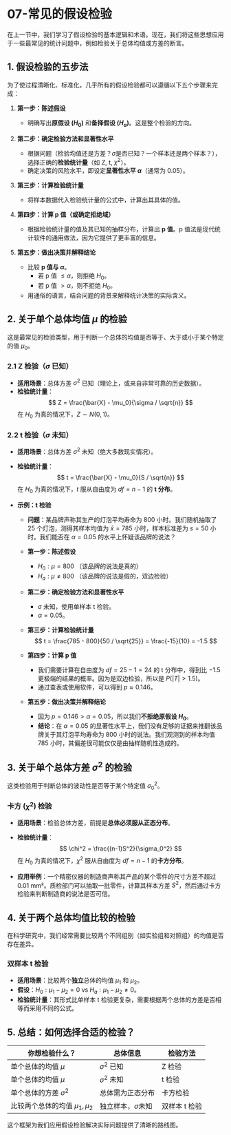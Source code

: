 # 07-常见的假设检验

在上一节中，我们学习了假设检验的基本逻辑和术语。现在，我们将这些思想应用于一些最常见的统计问题中，例如检验关于总体均值或方差的断言。

## 1. 假设检验的五步法

为了使过程清晰化、标准化，几乎所有的假设检验都可以遵循以下五个步骤来完成：

1. **第一步：陈述假设**
    * 明确写出**原假设 ($H_0$)** 和**备择假设 ($H_a$)**。这是整个检验的方向。

2. **第二步：确定检验方法和显著性水平**
    * 根据问题（检验均值还是方差？$\sigma$是否已知？一个样本还是两个样本？），选择正确的**检验统计量**（如 Z, t, $\chi^2$）。
    * 确定决策的风险水平，即设定**显著性水平 $\alpha$**（通常为 0.05）。

3. **第三步：计算检验统计量**
    * 将样本数据代入检验统计量的公式中，计算出其具体的值。

4. **第四步：计算 p 值（或确定拒绝域）**
    * 根据检验统计量的值及其已知的抽样分布，计算出 **p 值**。p 值法是现代统计软件的通用做法，因为它提供了更丰富的信息。

5. **第五步：做出决策并解释结论**
    * 比较 **p 值与 $\alpha$**。
        * 若 p 值 $\le \alpha$，则拒绝 $H_0$。
        * 若 p 值 $> \alpha$，则不拒绝 $H_0$。
    * 用通俗的语言，结合问题的背景来解释统计决策的实际含义。

## 2. 关于单个总体均值 $\mu$ 的检验

这是最常见的检验类型，用于判断一个总体的均值是否等于、大于或小于某个特定的值 $\mu_0$。

### 2.1 Z 检验（$\sigma$ 已知）

* **适用场景**：总体方差 $\sigma^2$ 已知（理论上，或来自非常可靠的历史数据）。
* **检验统计量**：
    $$ Z = \frac{\bar{X} - \mu_0}{\sigma / \sqrt{n}} $$
    在 $H_0$ 为真的情况下，$Z \sim N(0, 1)$。

### 2.2 t 检验（$\sigma$ 未知）

* **适用场景**：总体方差 $\sigma^2$ 未知（绝大多数现实情况）。
* **检验统计量**：
    $$ t = \frac{\bar{X} - \mu_0}{S / \sqrt{n}} $$
    在 $H_0$ 为真的情况下，$t$ 服从自由度为 $df = n-1$ 的 **t 分布**。

* **示例：t 检验**
  * **问题**：某品牌声称其生产的灯泡平均寿命为 800 小时。我们随机抽取了 25 个灯泡，测得其样本均值为 $\bar{x} = 785$ 小时，样本标准差为 $s = 50$ 小时。我们能否在 $\alpha=0.05$ 的水平上怀疑该品牌的说法？

  * **第一步：陈述假设**
    * $H_0: \mu = 800$ （该品牌的说法是真的）
    * $H_a: \mu \neq 800$ （该品牌的说法是假的，双边检验）

  * **第二步：确定检验方法和显著性水平**
    * $\sigma$ 未知，使用单样本 t 检验。
    * $\alpha = 0.05$。

  * **第三步：计算检验统计量**
        $$ t = \frac{785 - 800}{50 / \sqrt{25}} = \frac{-15}{10} = -1.5 $$

  * **第四步：计算 p 值**
    * 我们需要计算在自由度为 $df=25-1=24$ 的 t 分布中，得到比 $-1.5$ 更极端的结果的概率。因为是双边检验，所以是 $P(|T| > 1.5)$。
    * 通过查表或使用软件，可以得到 $p \approx 0.146$。

  * **第五步：做出决策并解释结论**
    * 因为 $p=0.146 > \alpha=0.05$，所以我们**不拒绝原假设 $H_0$**。
    * **结论**：在 $\alpha=0.05$ 的显著性水平上，我们没有足够的证据来推翻该品牌关于其灯泡平均寿命为 800 小时的说法。我们观测到的样本均值 785 小时，其偏差很可能仅仅是由抽样随机性造成的。

## 3. 关于单个总体方差 $\sigma^2$ 的检验

这类检验用于判断总体的波动性是否等于某个特定值 $\sigma_0^2$。

### 卡方 ($\chi^2$) 检验

* **适用场景**：检验总体方差，前提是**总体必须服从正态分布**。
* **检验统计量**：
    $$ \chi^2 = \frac{(n-1)S^2}{\sigma_0^2} $$
    在 $H_0$ 为真的情况下，$\chi^2$ 服从自由度为 $df = n-1$ 的**卡方分布**。

* **应用举例**：一个精密仪器的制造商声称其产品的某个零件的尺寸方差不超过 0.01 mm²。质检部门可以抽取一批零件，计算其样本方差 $S^2$，然后通过卡方检验来判断制造商的说法是否可信。

## 4. 关于两个总体均值比较的检验

在科学研究中，我们经常需要比较两个不同组别（如实验组和对照组）的均值是否存在差异。

### 双样本 t 检验

* **适用场景**：比较两个**独立**总体的均值 $\mu_1$ 和 $\mu_2$。
* **假设**：$H_0: \mu_1 - \mu_2 = 0$  vs  $H_a: \mu_1 - \mu_2 \neq 0$。
* **检验统计量**：其形式比单样本 t 检验更复杂，需要根据两个总体的方差是否相等而采用不同的公式。

## 5. 总结：如何选择合适的检验？

| 你想检验什么？              | 总体信息             | 检验方法 |
| --------------------------- | -------------------- | -------- |
| 单个总体的均值 $\mu$        | $\sigma^2$ 已知      | Z 检验   |
| 单个总体的均值 $\mu$        | $\sigma^2$ 未知      | t 检验   |
| 单个总体的方差 $\sigma^2$   | 总体需为正态分布     | 卡方检验 |
| 比较两个总体的均值 $\mu_1, \mu_2$ | 独立样本，$\sigma$未知 | 双样本 t 检验 |

这个框架为我们应用假设检验解决实际问题提供了清晰的路线图。
